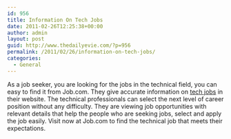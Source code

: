```yaml
---
id: 956
title: Information On Tech Jobs
date: 2011-02-26T12:25:38+00:00
author: admin
layout: post
guid: http://www.thedailyevie.com/?p=956
permalink: /2011/02/26/information-on-tech-jobs/
categories:
  - General
---
```

As a job seeker, you are looking for the jobs in the technical field, you can easy to find it from Job.com. They give accurate information on [tech jobs](http://www.job.com/information-technology-jobs/) in their website. The technical professionals can select the next level of career position without any difficulty. They are viewing job opportunities with relevant details that help the people who are seeking jobs, select and apply the job easily. Visit now at Job.com to find the technical job that meets their expectations.